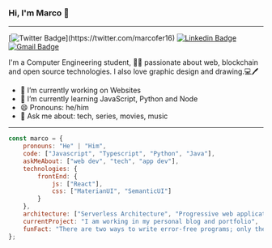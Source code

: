 ### Hi, I'm Marco 👋
---
[![Twitter Badge](https://img.shields.io/badge/-@marcofer16-1ca0f1?style=flat-square&labelColor=1ca0f1&logo=twitter&logoColor=white&link=https://twitter.com/_Kunal_Raghav_)](https://twitter.com/marcofer16)
[![Linkedin Badge](https://img.shields.io/badge/-MarcoAgüero-blue?style=flat-square&logo=Linkedin&logoColor=white&link=https://www.linkedin.com/in/marcoa16b)](https://www.linkedin.com/in/marcoa16b)
[![Gmail Badge](https://img.shields.io/badge/-marcoferab@gmail.com-c14438?style=flat-square&logo=Gmail&logoColor=white&link=mailto:marcoferab@gmail.com)](mailto:marcoferab@gmail.com)

I'm a Computer Engineering student, 👨‍💻 passionate about web, blockchain and open source technologies. I also love graphic design and drawing.💻🖊️
- 🔭 I’m currently working on Websites
- 🌱 I’m currently learning JavaScript, Python and Node
- 😄 Pronouns: he/him
- 💬 Ask me about: tech, series, movies, music

---

```javascript
const marco = {
    pronouns: "He" | "Him",
    code: ["Javascript", "Typescript", "Python", "Java"],
    askMeAbout: ["web dev", "tech", "app dev"],
    technologies: {
        frontEnd: {
            js: ["React"],
            css: ["MaterianUI", "SemanticUI"]
        }
    },
    architecture: ["Serverless Architecture", "Progressive web applications", "Single page applications"],
    currentProject: "I am working in my personal blog and portfolio",
    funFact: "There are two ways to write error-free programs; only the third one works"
};
```
